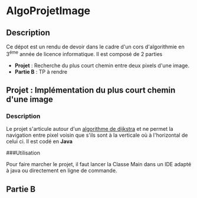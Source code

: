 # AlgoProjetImage

## Description 
Ce dépot est un rendu de devoir dans le cadre d'un cors d'algorithmie en 3<sup>éme</sup> année de licence informatique.
Il est composé de 2 parties
  * <b>Projet</b> : Recherche du plus court chemin entre deux pixels d'une image.
  * <b>Partie B</b> : TP à rendre
  
  ## Projet : Implémentation du plus court chemin d'une image
  ### Description
  
  Le projet s'articule autour d'un [algorithme de dijkstra](https://fr.wikipedia.org/wiki/Algorithme_de_Dijkstra) et ne permet la navigation entre pixel voisin que s'ils sont à la verticale où à l'horizontal de celui ci.
  Il est codé en <b>Java</b>
  
  
###Utilisation 

Pour faire marcher le projet, il faut lancer la Classe Main dans un IDE adapté à java ou directement en ligne de commande.

## Partie B
